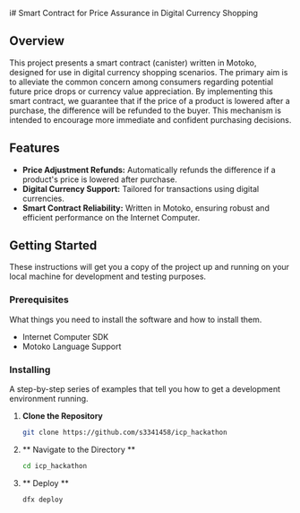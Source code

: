 i# Smart Contract for Price Assurance in Digital Currency Shopping

## Overview
This project presents a smart contract (canister) written in Motoko, designed for use in digital currency shopping scenarios. The primary aim is to alleviate the common concern among consumers regarding potential future price drops or currency value appreciation. By implementing this smart contract, we guarantee that if the price of a product is lowered after a purchase, the difference will be refunded to the buyer. This mechanism is intended to encourage more immediate and confident purchasing decisions.

## Features
- **Price Adjustment Refunds:** Automatically refunds the difference if a product's price is lowered after purchase.
- **Digital Currency Support:** Tailored for transactions using digital currencies.
- **Smart Contract Reliability:** Written in Motoko, ensuring robust and efficient performance on the Internet Computer.

## Getting Started
These instructions will get you a copy of the project up and running on your local machine for development and testing purposes.

### Prerequisites
What things you need to install the software and how to install them.

- Internet Computer SDK
- Motoko Language Support

### Installing
A step-by-step series of examples that tell you how to get a development environment running.

1. **Clone the Repository**
   ```sh
   git clone https://github.com/s3341458/icp_hackathon
   ```

2. ** Navigate to the Directory **
   ```sh
   cd icp_hackathon
   ```

3. ** Deploy **
   ```sh
   dfx deploy
   ```
